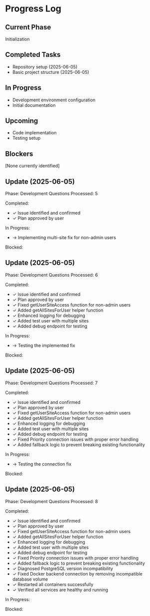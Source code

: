 # Progress Log

## Current Phase
Initialization

## Completed Tasks
- Repository setup (2025-06-05)
- Basic project structure (2025-06-05)

## In Progress
- Development environment configuration
- Initial documentation

## Upcoming
- Code implementation
- Testing setup

## Blockers
[None currently identified]

## Update (2025-06-05)
Phase: Development
Questions Processed: 5

Completed:
- ✓ Issue identified and confirmed
- ✓ Plan approved by user

In Progress:
- → Implementing multi-site fix for non-admin users

Blocked:


## Update (2025-06-05)
Phase: Development
Questions Processed: 6

Completed:
- ✓ Issue identified and confirmed
- ✓ Plan approved by user
- ✓ Fixed getUserSiteAccess function for non-admin users
- ✓ Added getAllSitesForUser helper function
- ✓ Enhanced logging for debugging
- ✓ Added test user with multiple sites
- ✓ Added debug endpoint for testing

In Progress:
- → Testing the implemented fix

Blocked:


## Update (2025-06-05)
Phase: Development
Questions Processed: 7

Completed:
- ✓ Issue identified and confirmed
- ✓ Plan approved by user
- ✓ Fixed getUserSiteAccess function for non-admin users
- ✓ Added getAllSitesForUser helper function
- ✓ Enhanced logging for debugging
- ✓ Added test user with multiple sites
- ✓ Added debug endpoint for testing
- ✓ Fixed Priority connection issues with proper error handling
- ✓ Added fallback logic to prevent breaking existing functionality

In Progress:
- → Testing the connection fix

Blocked:


## Update (2025-06-05)
Phase: Development
Questions Processed: 8

Completed:
- ✓ Issue identified and confirmed
- ✓ Plan approved by user
- ✓ Fixed getUserSiteAccess function for non-admin users
- ✓ Added getAllSitesForUser helper function
- ✓ Enhanced logging for debugging
- ✓ Added test user with multiple sites
- ✓ Added debug endpoint for testing
- ✓ Fixed Priority connection issues with proper error handling
- ✓ Added fallback logic to prevent breaking existing functionality
- ✓ Diagnosed PostgreSQL version incompatibility
- ✓ Fixed Docker backend connection by removing incompatible database volume
- ✓ Restarted all containers successfully
- ✓ Verified all services are healthy and running

In Progress:


Blocked:

